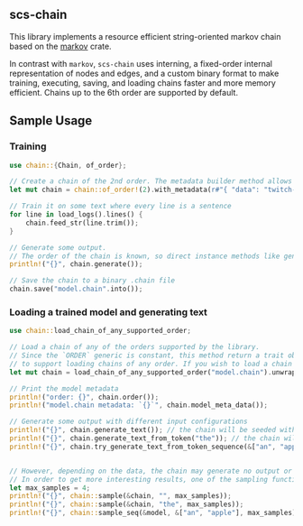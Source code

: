 ## scs-chain

This library implements a resource efficient string-oriented markov chain based on the [markov](https://docs.rs/markov/latest/markov/) crate.

In contrast with `markov`, `scs-chain` uses interning, a fixed-order internal representation of nodes and edges, and a custom binary format to make training, executing, saving, and loading chains faster and more memory efficient. Chains up to the 6th order are supported by default.

## Sample Usage

### Training

```rust
use chain::{Chain, of_order};

// Create a chain of the 2nd order. The metadata builder method allows you to provide an arbitrary string to be serialized with the chain when saving (in this case, a JSON object).
let mut chain = chain::of_order!(2).with_metadata(r#"{ "data": "twitch-logs-2021-12", "order": 2 }"#);

// Train it on some text where every line is a sentence
for line in load_logs().lines() {
    chain.feed_str(line.trim());
}

// Generate some output.
// The order of the chain is known, so direct instance methods like generate() can be used:
println!("{}", chain.generate());

// Save the chain to a binary .chain file
chain.save("model.chain".into());
```

### Loading a trained model and generating text

```rust
use chain::load_chain_of_any_supported_order;

// Load a chain of any of the orders supported by the library.
// Since the `ORDER` generic is constant, this method return a trait object in order
// to support loading chains of any order. If you wish to load a chain of a specific order, use chain::Chain::<ORDER>::load() instead.
let mut chain = load_chain_of_any_supported_order("model.chain").unwrap();

// Print the model metadata
println!("order: {}", chain.order());
println!("model.chain metadata: `{}`", chain.model_meta_data());

// Generate some output with different input configurations
println!("{}", chain.generate_text()); // the chain will be seeded with a random word (None, None)
println!("{}", chain.generate_text_from_token("the")); // the chain will be seeded with (None, "the")
println!("{}", chain.try_generate_text_from_token_sequence(&["an", "apple"]).expect("Number of words was != chain.order()")); // the chain will be seeded with  ("an", "apple")


// However, depending on the data, the chain may generate no output or the exact same output as the input.
// In order to get more interesting results, one of the sampling functions can be used:
let max_samples = 4;
println!("{}", chain::sample(&chain, "", max_samples));
println!("{}", chain::sample(&chain, "the", max_samples));
println!("{}", chain::sample_seq(&model, &["an", "apple"], max_samples));
```
